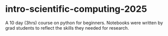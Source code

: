 # intro-scientific-computing-2025
A 10 day (3hrs) course on python for beginners. Notebooks were written by grad students to reflect the skills they needed for research.
